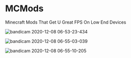 # MCMods
Minecraft Mods That Get U Great FPS On Low End Devices

![bandicam 2020-12-08 06-53-23-434](https://user-images.githubusercontent.com/61115942/101450881-227a2180-3923-11eb-84b0-2085eaed3a14.jpg)

![bandicam 2020-12-08 06-55-03-039](https://user-images.githubusercontent.com/61115942/101450898-2a39c600-3923-11eb-9ee9-69e35d3c3855.jpg)

![bandicam 2020-12-08 06-55-10-205](https://user-images.githubusercontent.com/61115942/101450905-2e65e380-3923-11eb-9773-ca7c51bb2432.jpg)
